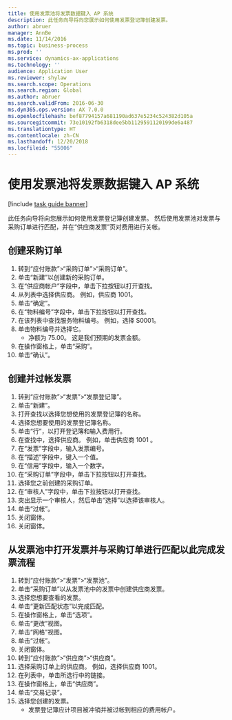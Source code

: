 ```yaml
---
title: 使用发票池将发票数据键入 AP 系统
description: 此任务向导将向您展示如何使用发票登记簿创建发票。
author: abruer
manager: AnnBe
ms.date: 11/14/2016
ms.topic: business-process
ms.prod: ''
ms.service: dynamics-ax-applications
ms.technology: ''
audience: Application User
ms.reviewer: shylaw
ms.search.scope: Operations
ms.search.region: Global
ms.author: abruer
ms.search.validFrom: 2016-06-30
ms.dyn365.ops.version: AX 7.0.0
ms.openlocfilehash: bef87794157a681190ad637e5234c524382d105a
ms.sourcegitcommit: 73e10192fb6318dee5bb1129591120199de6a487
ms.translationtype: HT
ms.contentlocale: zh-CN
ms.lasthandoff: 12/20/2018
ms.locfileid: "55006"
---
```

# <a name="key-invoice-data-into-the-ap-system-using-invoice-pool"></a>使用发票池将发票数据键入 AP 系统

[!include [task guide banner](../../includes/task-guide-banner.md)]

此任务向导将向您展示如何使用发票登记簿创建发票。  然后使用发票池对发票与采购订单进行匹配，并在“供应商发票”页对费用进行关帐。


## <a name="create-a-purchase-order"></a>创建采购订单
1. 转到“应付账款”>“采购订单”>“采购订单”。
2. 单击“新建”以创建新的采购订单。
3. 在“供应商帐户”字段中，单击下拉按钮以打开查找。
4. 从列表中选择供应商。 例如，供应商 1001。
5. 单击“确定”。
6. 在“物料编号”字段中，单击下拉按钮以打开查找。
7. 在该列表中查找服务物料编号。 例如，选择 S0001。
8. 单击物料编号并选择它。
    * 净额为 75.00。  这是我们预期的发票金额。  
9. 在操作窗格上，单击“采购”。
10. 单击“确认”。

## <a name="create-and-post-and-invoice"></a>创建并过帐发票
1. 转到“应付账款”>“发票”>“发票登记簿”。
2. 单击“新建”。
3. 打开查找以选择您想使用的发票登记簿的名称。
4. 选择您想要使用的发票登记簿名称。
5. 单击“行”，以打开登记簿和输入费用行。
6. 在查找中，选择供应商。 例如，单击供应商 1001 。
7. 在“发票”字段中，输入发票编号。
8. 在“描述”字段中，键入一个值。
9. 在“信用”字段中，输入一个数字。
10. 在“采购订单”字段中，单击下拉按钮以打开查找。
11. 选择您之前创建的采购订单。
12. 在“审核人”字段中，单击下拉按钮以打开查找。
13. 突出显示一个审核人，然后单击“选择”以选择该审核人。
14. 单击“过帐”。
15. 关闭窗体。
16. 关闭窗体。

## <a name="open-an-invoice-from-the-pool-and-match-it-to-a-purchase-order-to-complete-the-invoice-process"></a>从发票池中打开发票并与采购订单进行匹配以此完成发票流程
1. 转到“应付账款”>“发票”>“发票池”。
2. 单击“采购订单”以从发票池中的发票中创建供应商发票。
3. 选择您想要查看的发票。
4. 单击“更新匹配状态”以完成匹配。
5. 在操作窗格上，单击“选项”。
6. 单击“更改”视图。
7. 单击“网格”视图。
8. 单击“过帐”。
9. 关闭窗体。
10. 转到“应付账款”>“供应商”>“供应商”。
11. 选择采购订单上的供应商。 例如，选择供应商 1001。
12. 在列表中，单击所选行中的链接。
13. 在操作窗格上，单击“供应商”。
14. 单击“交易记录”。
15. 选择您创建的发票。
    * 发票登记簿应计项目被冲销并被过帐到相应的费用帐户。  

